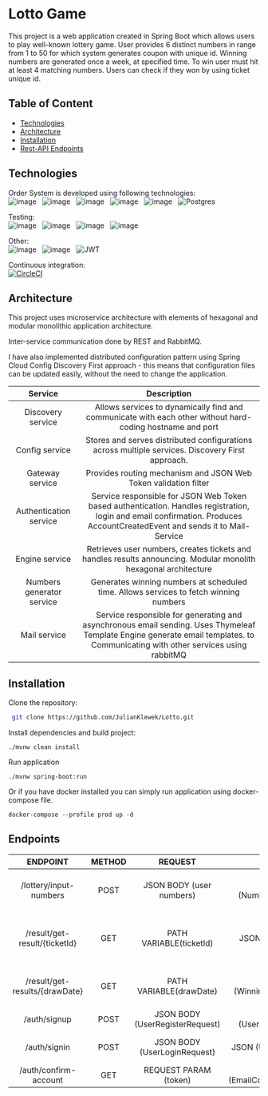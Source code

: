 # Lotto Game

This project is a web application created in Spring Boot which allows users to play well-known lottery game. User
provides 6 distinct numbers in range from 1 to 50 for which system generates coupon with unique id. Winning numbers are
generated once a week, at specified time. To win user must hit at least 4 matching numbers. Users can check if they won
by using ticket unique id.

## Table of Content
- [Technologies](#technologies)
- [Architecture](#architecture)
- [Installation](#installation)
- [Rest-API Endpoints](#endpoints)

## Technologies

Order System is developed using following technologies: <br>
![image](https://img.shields.io/badge/17-Java-orange?style=for-the-badge) &nbsp;
![image](https://img.shields.io/badge/apache_maven-C71A36?style=for-the-badge&logo=apachemaven&logoColor=white) &nbsp;
![image](https://img.shields.io/badge/Spring_Boot-F2F4F9?style=for-the-badge&logo=spring) &nbsp;
![image](https://img.shields.io/badge/MongoDB-4EA94B?style=for-the-badge&logo=mongodb&logoColor=white) &nbsp;
![image](https://img.shields.io/badge/rabbitmq-%23FF6600.svg?&style=for-the-badge&logo=rabbitmq&logoColor=white) &nbsp;
![Postgres](https://img.shields.io/badge/postgres-%23316192.svg?style=for-the-badge&logo=postgresql&logoColor=white) &nbsp;


Testing:<br>
![image](https://img.shields.io/badge/Junit5-25A162?style=for-the-badge&logo=junit5&logoColor=white) &nbsp;
![image](https://img.shields.io/badge/Mockito-78A641?style=for-the-badge) &nbsp;
![image](https://img.shields.io/badge/Testcontainers-9B489A?style=for-the-badge) &nbsp;
![image](https://img.shields.io/badge/WIREMOCK-lightblue?style=for-the-badge) &nbsp;

Other:<br>
![image](https://img.shields.io/badge/Docker-2CA5E0?style=for-the-badge&logo=docker&logoColor=white) &nbsp;
![image](https://img.shields.io/badge/-Swagger-%23Clojure?style=for-the-badge&logo=swagger&logoColor=white) &nbsp;
![JWT](https://img.shields.io/badge/JWT-black?style=for-the-badge&logo=JSON%20web%20tokens) &nbsp;

Continuous integration: <br>
[![CircleCI](https://dl.circleci.com/status-badge/img/circleci/DmCGbhvsat4gP2YLSDSfx4/JtzsURR2NSU8SyxJrkdYBo/tree/master.svg?style=svg)](https://dl.circleci.com/status-badge/redirect/circleci/DmCGbhvsat4gP2YLSDSfx4/JtzsURR2NSU8SyxJrkdYBo/tree/master)

## Architecture

This project uses microservice architecture with elements of hexagonal and modular monolithic application architecture.

Inter-service communication done by REST and RabbitMQ.

I have also implemented distributed configuration pattern using Spring Cloud Config Discovery First approach - this means
that configuration files can be updated easily, without the need to change the application.


|          Service          |                                                                                   Description                                                                                   |
|:-------------------------:|:-------------------------------------------------------------------------------------------------------------------------------------------------------------------------------:|
|     Discovery service     |                                    Allows services to dynamically find and communicate with each other without hard-coding hostname and port                                    |
|      Config service       |                                        Stores and serves distributed configurations across multiple services. Discovery First approach.                                         |
|      Gateway service      |                                                         Provides routing mechanism and JSON Web Token validation filter                                                         |
|  Authentication service   |   Service responsible for JSON Web Token based authentication. Handles registration, login and email confirmation. Produces AccountCreatedEvent and sends it to Mail-Service    |
|      Engine service       |                                 Retrieves user numbers, creates tickets and handles results announcing. Modular monolith hexagonal architecture                                 |
| Numbers generator service |                                              Generates winning numbers at scheduled time. Allows services to fetch winning numbers                                              |
|       Mail service        | Service responsible for generating and asynchronous email sending. Uses Thymeleaf Template Engine generate email templates. to Communicating with other services using rabbitMQ |


## Installation

Clone the repository:
```bash
 git clone https://github.com/JulianKlewek/Lotto.git
 ```

Install dependencies and build project:
```mvn
./mvnw clean install
 ```
Run application
```mvn
./mvnw spring-boot:run
 ```

Or if you have docker installed you can simply run application using docker-compose file.
```docker
docker-compose --profile prod up -d
```


## Endpoints

|               ENDPOINT                | METHOD |             REQUEST             |                                 RESPONSE                                  |                  FUNCTION                  |
|:-------------------------------------:|:------:|:-------------------------------:|:-------------------------------------------------------------------------:|:------------------------------------------:|
|        /lottery/input-numbers         |  POST  |    JSON BODY (user numbers)     |                        JSON (NumberReceiverResult)                        |    creates new ticket for given numbers    |
|     /result/get-result/{ticketId}     |  GET   |     PATH VARIABLE(ticketId)     |                           JSON (ResultResponse)                           | returns lottery result for given ticketId  |
|    /result/get-results/{drawDate}     |  GET   |     PATH VARIABLE(drawDate)     |                       JSON (WinningResultsResponse)                       | returns all lottery results for given date |
|             /auth/signup              |  POST  | JSON BODY (UserRegisterRequest) |                        JSON (UserRegisterResponse)                        |               registers user               |
|             /auth/signin              |  POST  |  JSON BODY (UserLoginRequest)   |                         JSON (UserLoginResponse)                          |            allows user to login            |
|         /auth/confirm-account         |  GET   |      REQUEST PARAM (token)      |                     JSON (EmailConfirmationResponse)                      |            confirms user email             |
